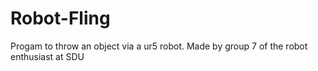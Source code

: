 # Robot-Fling
Progam to throw an object via a ur5 robot. 
Made by group 7 of the robot enthusiast at SDU
